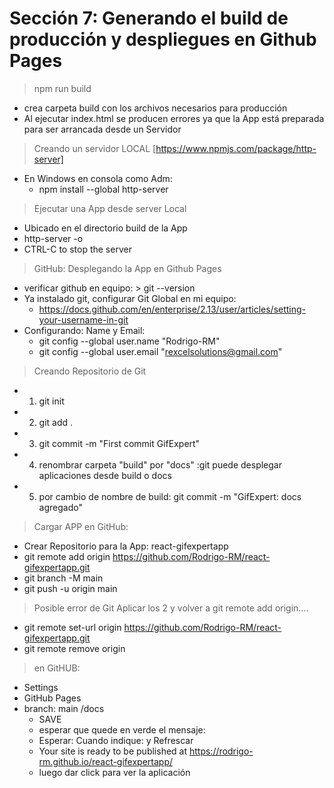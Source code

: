 # Sección 7: Generando el build de producción y despliegues en Github Pages

> npm run build

- crea carpeta build con los archivos necesarios para producción
- Al ejecutar index.html se producen errores ya que la App está preparada para ser arrancada desde un Servidor

> Creando un servidor LOCAL [https://www.npmjs.com/package/http-server]

- En Windows en consola como Adm:
  - npm install --global http-server

> Ejecutar una App desde server Local

- Ubicado en el directorio build de la App
- http-server -o
- CTRL-C to stop the server

> GitHub: Desplegando la App en Github Pages

- verificar github en equipo: > git --version
- Ya instalado git, configurar Git Global en mi equipo:
  - https://docs.github.com/en/enterprise/2.13/user/articles/setting-your-username-in-git
- Configurando: Name y Email:
  - git config --global user.name "Rodrigo-RM"
  - git config --global user.email "rexcelsolutions@gmail.com"

> Creando Repositorio de Git

- 1. git init
- 2. git add .
- 3. git commit -m "First commit GifExpert"
- 4. renombrar carpeta "build" por "docs" :git puede desplegar aplicaciones desde build o docs
- 5. por cambio de nombre de build: git commit -m "GifExpert: docs agregado"

> Cargar APP en GitHub:

- Crear Repositorio para la App: react-gifexpertapp
- git remote add origin https://github.com/Rodrigo-RM/react-gifexpertapp.git
- git branch -M main
- git push -u origin main

> Posible error de Git Aplicar los 2 y volver a git remote add origin....

- git remote set-url origin https://github.com/Rodrigo-RM/react-gifexpertapp.git
- git remote remove origin

> en GitHUB:

- Settings
- GitHub Pages
- branch: main /docs
  - SAVE
  * esperar que quede en verde el mensaje:
  * Esperar: Cuando indique: y Refrescar
  * Your site is ready to be published at https://rodrigo-rm.github.io/react-gifexpertapp/
  * luego dar click para ver la aplicación
